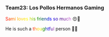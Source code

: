 






<html>
    <h3 class="text-align: center;
        background-image: linear-gradient(to right, red, orange, yellow, green, blue, indigo, violet);
        -webkit-background-clip: text;
        -webkit-text-fill-color: transparent;
        background-clip: text;
        color: transparent;">
        Team23: Los Pollos Hermanos Gaming
    </h3>
    <p>
        <span style="text-align: center;
        background-image: linear-gradient(to right, red, orange, yellow, green, blue, indigo, violet);
        -webkit-background-clip: text;
        -webkit-text-fill-color: transparent;
        background-clip: text;
        color: transparent;">
            Sami loves his friends so much
        </span>
        😍🥰</p>
    <p>
        He is such a 
        <span style="text-align: center;
        background-image: linear-gradient(to right, red, orange, yellow, green, blue, indigo, violet);
        -webkit-background-clip: text;
        -webkit-text-fill-color: transparent;
        background-clip: text;
        color: transparent;">
            thoughtful
        </span>
        person 💏💘
    </p>
</html>